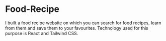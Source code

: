 # Food-Recipe
I built a food recipe website on which you can search for food recipes, learn from them and save them
to your favourites. Technology used for this purpose is React and Tailwind CSS.

